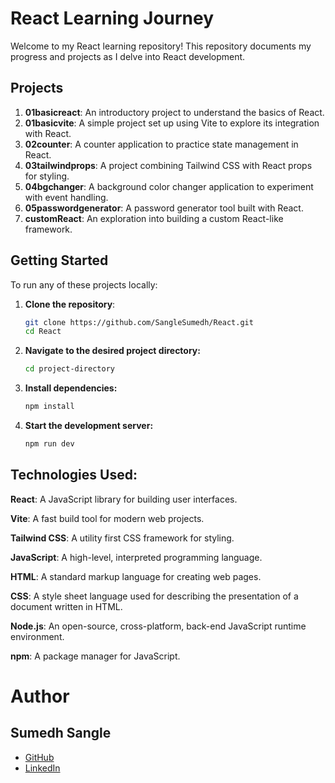 # React Learning Journey

Welcome to my React learning repository! This repository documents my progress and projects as I delve into React development.

## Projects

1. **01basicreact**: An introductory project to understand the basics of React.
2. **01basicvite**: A simple project set up using Vite to explore its integration with React.
3. **02counter**: A counter application to practice state management in React.
4. **03tailwindprops**: A project combining Tailwind CSS with React props for styling.
5. **04bgchanger**: A background color changer application to experiment with event handling.
6. **05passwordgenerator**: A password generator tool built with React.
7. **customReact**: An exploration into building a custom React-like framework.

## Getting Started

To run any of these projects locally:

1. **Clone the repository**:

   ```bash
   git clone https://github.com/SangleSumedh/React.git
   cd React

   ```

2. **Navigate to the desired project directory:**
   ```bash
   cd project-directory
   ```
3. **Install dependencies:**
   ```bash
   npm install
   ```
4. **Start the development server:**
   ```bash
   npm run dev
   ```

## Technologies Used:

**React**: A JavaScript library for building user interfaces.

**Vite**: A fast build tool for modern web projects.

**Tailwind CSS**: A utility first CSS framework for styling.

**JavaScript**: A high-level, interpreted programming language.

**HTML**: A standard markup language for creating web pages.

**CSS**: A style sheet language used for describing the presentation of a document written in HTML.

**Node.js**: An open-source, cross-platform, back-end JavaScript runtime environment.

**npm**: A package manager for JavaScript.

# Author

## Sumedh Sangle

- [GitHub](https://github.com/SangleSumedh)
- [LinkedIn](https://linkedin.com/in/sumedhsangle)

